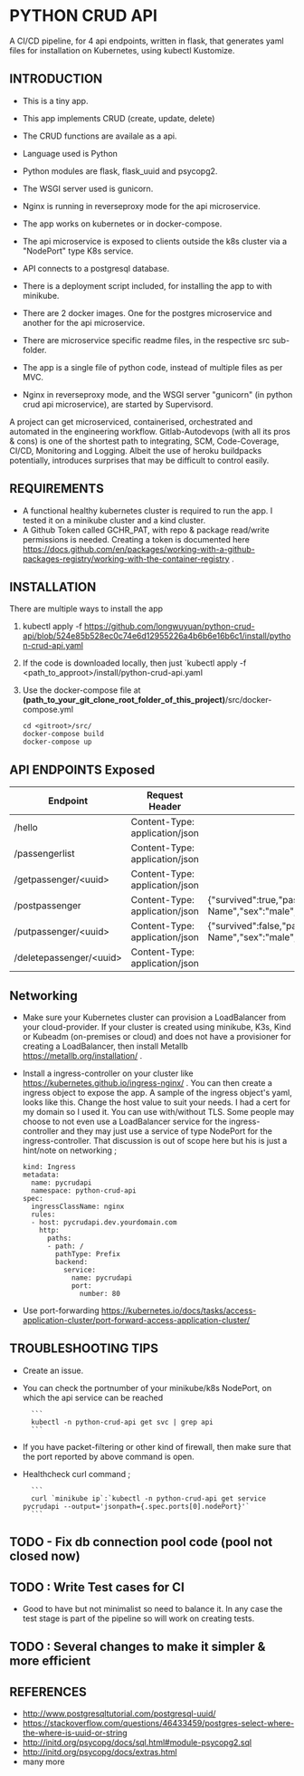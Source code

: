 # PYTHON CRUD API

A CI/CD pipeline, for 4 api endpoints, written in flask, that generates yaml files for installation on Kubernetes, using kubectl Kustomize. 

## INTRODUCTION

* This is a tiny app.

* This app implements CRUD (create, update, delete)

* The CRUD functions are availale as a api.

* Language used is Python

* Python modules are flask, flask_uuid and psycopg2.

* The WSGI server used is gunicorn.

* Nginx is running in reverseproxy mode for the api microservice.

* The app works on kubernetes or in docker-compose.

* The api microservice is exposed to clients outside the k8s cluster via a "NodePort" type K8s service.

* API connects to a postgresql database.

* There is a deployment script included, for installing the app to with minikube.

* There are 2 docker images. One for the postgres microservice and another for the api microservice.

* There are microservice specific readme files, in the respective src sub-folder.

* The app is a single file of python code, instead of multiple files as per MVC.

* Nginx in reverseproxy mode, and the WSGI server "gunicorn" (in python crud api microservice), are started by Supervisord.

A project can get microserviced, containerised, orchestrated and automated in the engineering workflow. Gitlab-Autodevops (with all its pros & cons) is one of the shortest path to integrating, SCM, Code-Coverage, CI/CD, Monitoring and Logging. Albeit the use of heroku buildpacks potentially, introduces surprises that may be difficult to control easily.

## REQUIREMENTS

- A functional healthy kubernetes cluster is required to run the app. I tested it on a minikube cluster and a kind cluster.
- A Github Token called GCHR_PAT, with repo & package read/write permissions is needed. Creating a token is documented here https://docs.github.com/en/packages/working-with-a-github-packages-registry/working-with-the-container-registry .

## INSTALLATION

There are multiple ways to install the app

  1. kubectl apply -f https://github.com/longwuyuan/python-crud-api/blob/524e85b528ec0c74e6d12955226a4b6b6e16b6c1/install/python-crud-api.yaml

  2. If the code is downloaded locally, then just `kubectl apply -f <path_to_approot>/install/python-crud-api.yaml

  3. Use the docker-compose file at __(path_to_your_git_clone_root_folder_of_this_project)__/src/docker-compose.yml

        ```
        cd <gitroot>/src/
        docker-compose build
        docker-compose up
        ```

## API ENDPOINTS Exposed

Endpoint                    |       Request Header              |       Request Body
----------------------------|-----------------------------------|-------------------
/hello                      | Content-Type: application/json    |
/passengerlist              | Content-Type: application/json    |
/getpassenger/\<uuid\>      | Content-Type: application/json    |
/postpassenger              | Content-Type: application/json              | {"survived":true,"passengerClass":2,"name":"Post-Test-Name","sex":"male","age":27.0,"siblingsOrSpousesAboard":0,"parentsOrChildrenAboard":0,"fare":13.0}       |
/putpassenger/\<uuid\>      | Content-Type: application/json    | {"survived":false,"passengerClass":2,"name":"Put-Test-Name","sex":"male","age":27.0,"siblingsOrSpousesAboard":0,"parentsOrChildrenAboard":0,"fare":13.0}
/deletepassenger/\<uuid\>    | Content-Type: application/json    |

## Networking

- Make sure your Kubernetes cluster can provision a LoadBalancer from your cloud-provider. If your cluster is created using minikube, K3s, Kind or Kubeadm (on-premises or cloud) and does not have a provisioner for creating a LoadBalancer, then install Metallb https://metallb.org/installation/ .

- Install a ingress-controller on your cluster like https://kubernetes.github.io/ingress-nginx/ . You can then create a ingress object to expose the app. A sample of the ingress object's yaml, looks like this. Change the host value to suit your needs. I had a cert for my domain so I used it. You can use with/without TLS. Some people may choose to not even use a LoadBalancer service for the ingress-controller and they may just use a service of type NodePort for the ingress-controller. That discussion is out of scope here but his is just a hint/note on networking ;
  ```
  kind: Ingress
  metadata:
    name: pycrudapi
    namespace: python-crud-api
  spec:
    ingressClassName: nginx
    rules:
    - host: pycrudapi.dev.yourdomain.com
      http:
        paths:
        - path: /
          pathType: Prefix
          backend:
            service:
              name: pycrudapi
              port:
                number: 80
  ```

- Use port-forwarding https://kubernetes.io/docs/tasks/access-application-cluster/port-forward-access-application-cluster/ 

## TROUBLESHOOTING TIPS

* Create an issue.

* You can check the portnumber of your minikube/k8s NodePort, on which the api service can be reached

        ```
        kubectl -n python-crud-api get svc | grep api
        ```

* If you have packet-filtering or other kind of firewall, then make sure that the port reported by above command is open.

* Healthcheck curl command ;

        ```
        curl `minikube ip`:`kubectl -n python-crud-api get service pycrudapi --output='jsonpath={.spec.ports[0].nodePort}'`
        ```

## TODO - Fix db connection pool code (pool not closed now)

## TODO : Write Test cases for CI

* Good to have but not minimalist so need to balance it. In any case the test stage is part of the pipeline so will work on creating tests.

## TODO : Several changes to make it simpler & more efficient

## REFERENCES

* <http://www.postgresqltutorial.com/postgresql-uuid/>
* <https://stackoverflow.com/questions/46433459/postgres-select-where-the-where-is-uuid-or-string>
* <http://initd.org/psycopg/docs/sql.html#module-psycopg2.sql>
* <http://initd.org/psycopg/docs/extras.html>
* many more
